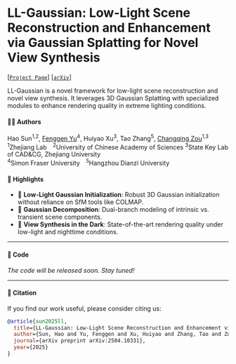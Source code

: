 # LL-Gaussian: Low-Light Scene Reconstruction and Enhancement via Gaussian Splatting for Novel View Synthesis

[[`Project Page`](https://sunhao5871.github.io/LL-Gaussian.github.io/)] [[`arXiv`](https://arxiv.org/abs/2504.10331)]

LL-Gaussian is a novel framework for low-light scene reconstruction and novel view synthesis. It leverages 3D Gaussian Splatting with specialized modules to enhance rendering quality in extreme lighting conditions.

#### 👨‍💻 Authors

Hao Sun<sup>1,2</sup>, [Fenggen Yu](https://fenggenyu.github.io/)<sup>4</sup>, Huiyao Xu<sup>3</sup>, Tao Zhang<sup>5</sup>, [Changqing Zou](https://changqingzou.weebly.com/)<sup>1,3</sup>  
<sup>1</sup>Zhejiang Lab <sup>2</sup>University of Chinese Academy of Sciences <sup>3</sup>State Key Lab of CAD&CG, Zhejiang University  
<sup>4</sup>Simon Fraser University <sup>5</sup>Hangzhou Dianzi University

#### 📌 Highlights
- 🌙 **Low-Light Gaussian Initialization**: Robust 3D Gaussian initialization without reliance on SfM tools like COLMAP.
- 🔀 **Gaussian Decomposition**: Dual-branch modeling of intrinsic vs. transient scene components.
- 🎥 **View Synthesis in the Dark**: State-of-the-art rendering quality under low-light and nighttime conditions.

---
#### 🧱 Code
 *The code will be released soon. Stay tuned!*

---

#### 🧪 Citation

If you find our work useful, please consider citing us:

```bibtex
@article{sun2025ll,
  title={LL-Gaussian: Low-Light Scene Reconstruction and Enhancement via Gaussian Splatting for Novel View Synthesis},
  author={Sun, Hao and Yu, Fenggen and Xu, Huiyao and Zhang, Tao and Zou, Changqing},
  journal={arXiv preprint arXiv:2504.10331},
  year={2025}
}
